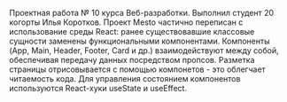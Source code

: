 Проектная работа № 10 курса Веб-разработки. Выполнил студент 20 когорты Илья Коротков. Проект Mesto частично переписан с использование среды React: ранее существовавшие классовые сущности заменены функциональными компонентами. Компоненты (App, Main, Header, Footer, Card и др.) взаимодействуют между собой, обеспечивая передачу данных посредством пропсов. Разметка страницы отрисовывается с помощью компонетов - это облегчает читаемость кода. Для управления состоянием компонентов используются React-хуки useState и useEffect.
